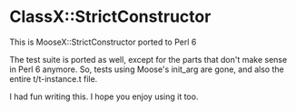 ClassX::StrictConstructor
=========================

This is MooseX::StrictConstructor ported to Perl 6

The test suite is ported as well, except for the parts that don't make sense in Perl 6
anymore. So, tests using Moose's init_arg are gone, and also the entire t/t-instance.t file.

I had fun writing this. I hope you enjoy using it too.
